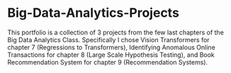 # Big-Data-Analytics-Projects

This portfolio is a collection of 3 projects from the few last chapters of the Big Data Analytics Class. Specifically I chose Vision Transformers for chapter 7 (Regressions to Transformers), Identifying Anomalous Online Transactions for chapter 8 (Large Scale Hypothesis Testing), and Book Recommendation System for chapter 9 (Recommendation Systems).
